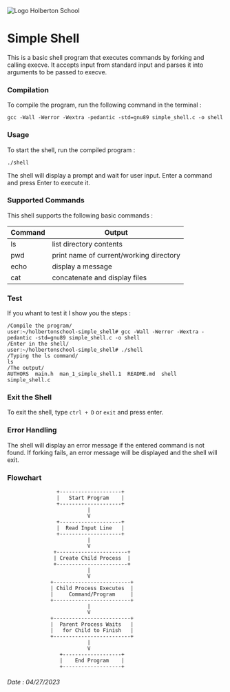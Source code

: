 ![Logo Holberton School](https://github.com/truuue/holbertonschool-simple_shell/blob/master/shell.jpeg)

#   Simple Shell

This is a basic shell program that executes commands by forking and calling execve. It accepts input from standard input and parses it into arguments to be passed to execve.

### Compilation

To compile the program, run the following command in the terminal :

`gcc -Wall -Werror -Wextra -pedantic -std=gnu89 simple_shell.c -o shell`

### Usage

To start the shell, run the compiled program :

`./shell`

The shell will display a prompt and wait for user input.
Enter a command and press Enter to execute it.

### Supported Commands

This shell supports the following basic commands :

| Command   | Output                                  |
| --------- | ----------------------------------------|
| ls        | list directory contents                 |
| pwd       | print name of current/working directory |
| echo      | display a message                       |
| cat       | concatenate and display files           |

### Test

If you whant to test it I show you the steps :

```
/Compile the program/
user:~/holbertonschool-simple_shell# gcc -Wall -Werror -Wextra -pedantic -std=gnu89 simple_shell.c -o shell
/Enter in the shell/
user:~/holbertonschool-simple_shell# ./shell
/Typing the ls command/
ls
/The output/
AUTHORS  main.h  man_1_simple_shell.1  README.md  shell  simple_shell.c
```

### Exit the Shell

To exit the shell, type `ctrl + D` or `exit` and press enter.

### Error Handling

The shell will display an error message if the entered command is not found.
If forking fails, an error message will be displayed and the shell will exit.

### Flowchart

                    +--------------------+
                    |   Start Program    |
                    +--------------------+
                              |
                              V
                    +--------------------+
                    |  Read Input Line   |
                    +--------------------+
                              |
                              V
                   +-----------------------+
                   | Create Child Process  |
                   +-----------------------+
                              |
                              V
                  +-------------------------+
                  | Child Process Executes  |
                  |     Command/Program     |
                  +-------------------------+
                              |
                              V
                  +-------------------------+
                  |  Parent Process Waits   |
                  |   for Child to Finish   |
                  +-------------------------+
                              |
                              V
                     +-------------------+
                     |    End Program    |
                     +-------------------+

###### Date : 04/27/2023
